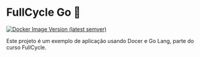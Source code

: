# FullCycle Go 🚀

[![Docker Image Version (latest semver)](https://img.shields.io/docker/v/schaedlererick1/fullcycle?sort=semver&label=Docker%20Image)](https://hub.docker.com/repository/docker/schaedlererick1/fullcycle/general)

Este projeto é um exemplo de aplicação usando Docer e Go Lang, parte do curso FullCycle.
